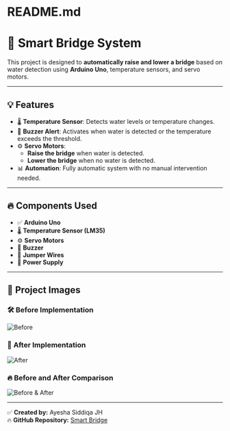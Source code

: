 # README.md  
# 🚀 **Smart Bridge System**  
This project is designed to **automatically raise and lower a bridge** based on water detection using **Arduino Uno**, temperature sensors, and servo motors.  

---

## 💡 **Features**
- 🌡️ **Temperature Sensor**: Detects water levels or temperature changes.  
- 🔔 **Buzzer Alert**: Activates when water is detected or the temperature exceeds the threshold.  
- ⚙️ **Servo Motors**:  
   - **Raise the bridge** when water is detected.  
   - **Lower the bridge** when no water is detected.  
- 📊 **Automation**: Fully automatic system with no manual intervention needed.  

---

## 🔥 **Components Used**
- ✅ **Arduino Uno**  
- 🌡️ **Temperature Sensor (LM35)**  
- ⚙️ **Servo Motors**  
- 🔔 **Buzzer**  
- 🔗 **Jumper Wires**  
- 🔋 **Power Supply**  

---

## 📸 **Project Images**

### 🛠️ **Before Implementation**
![Before](images/before.jpg)  

### 🚀 **After Implementation**
![After](images/after.jpg)  

### 🔥 **Before and After Comparison**
![Before & After](images/before-after.jpg)  

---

✅ **Created by:** Ayesha Siddiqa JH  
🔥 **GitHub Repository:** [Smart Bridge](https://github.com/Ayesha-Siddiqa-JH/Smart-Bridge-project)  

